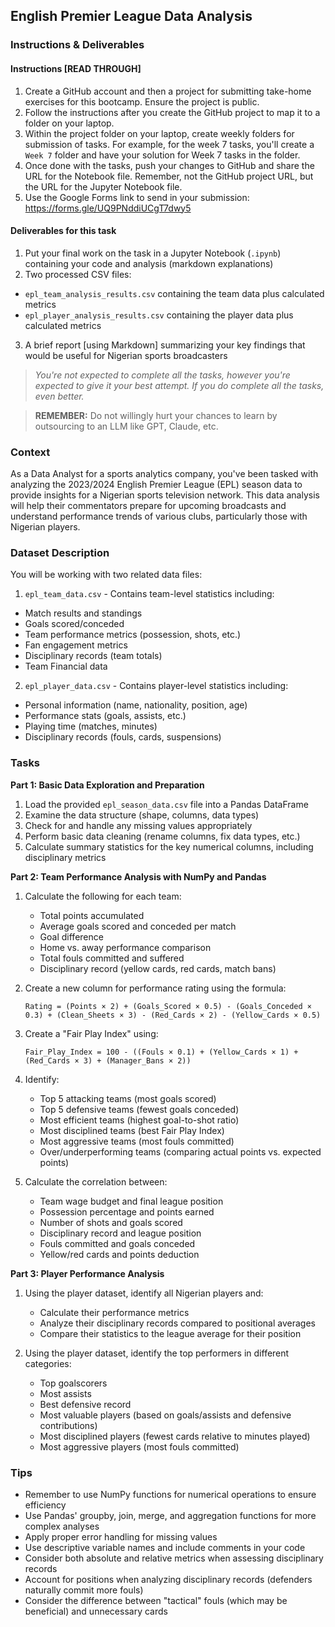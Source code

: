 ## English Premier League Data Analysis

### Instructions & Deliverables 

#### Instructions [READ THROUGH]

1. Create a GitHub account and then a project for submitting take-home exercises for this bootcamp. Ensure the project is public.
2. Follow the instructions after you create the GitHub project to map it to a folder on your laptop.
3. Within the project folder on your laptop, create weekly folders for submission of tasks. For example, for the week 7 tasks, you'll create a `Week 7` folder and have your solution for Week 7 tasks in the folder.
4. Once done with the tasks, push your changes to GitHub and share the URL for the Notebook file. Remember, not the GitHub project URL, but the URL for the Jupyter Notebook file.
5. Use the Google Forms link to send in your submission: https://forms.gle/UQ9PNddiUCgT7dwy5


#### Deliverables for this task

1. Put your final work on the task in a Jupyter Notebook (`.ipynb`) containing your code and analysis (markdown explanations)
2. Two processed CSV files:
- `epl_team_analysis_results.csv` containing the team data plus calculated metrics
- `epl_player_analysis_results.csv` containing the player data plus calculated metrics
3. A brief report [using Markdown] summarizing your key findings that would be useful for Nigerian sports broadcasters

><i>You're not expected to complete all the tasks, however you're expected to give it your best attempt. If you do complete all the tasks, even better.</i>

> **REMEMBER:** Do not willingly hurt your chances to learn by outsourcing to an LLM like GPT, Claude, etc.

### Context

As a Data Analyst for a sports analytics company, you've been tasked with analyzing the 2023/2024 English Premier League (EPL) season data to provide insights for a Nigerian sports television network. This data analysis will help their commentators prepare for upcoming broadcasts and understand performance trends of various clubs, particularly those with Nigerian players.

### Dataset Description

You will be working with two related data files:

1. `epl_team_data.csv` - Contains team-level statistics including:
- Match results and standings
- Goals scored/conceded
- Team performance metrics (possession, shots, etc.)
- Fan engagement metrics
- Disciplinary records (team totals)
- Team Financial data


2. `epl_player_data.csv` - Contains player-level statistics including:
- Personal information (name, nationality, position, age)
- Performance stats (goals, assists, etc.)
- Playing time (matches, minutes)
- Disciplinary records (fouls, cards, suspensions)

### Tasks

**Part 1: Basic Data Exploration and Preparation**
1. Load the provided `epl_season_data.csv` file into a Pandas DataFrame
2. Examine the data structure (shape, columns, data types)
3. Check for and handle any missing values appropriately
4. Perform basic data cleaning (rename columns, fix data types, etc.)
5. Calculate summary statistics for the key numerical columns, including disciplinary metrics

**Part 2: Team Performance Analysis with NumPy and Pandas**

1. Calculate the following for each team:
   - Total points accumulated
   - Average goals scored and conceded per match
   - Goal difference
   - Home vs. away performance comparison
   - Total fouls committed and suffered
   - Disciplinary record (yellow cards, red cards, match bans)
   
2. Create a new column for performance rating using the formula:
   ```
   Rating = (Points × 2) + (Goals_Scored × 0.5) - (Goals_Conceded × 0.3) + (Clean_Sheets × 3) - (Red_Cards × 2) - (Yellow_Cards × 0.5)
   ```

3. Create a "Fair Play Index" using:
   ```
   Fair_Play_Index = 100 - ((Fouls × 0.1) + (Yellow_Cards × 1) + (Red_Cards × 3) + (Manager_Bans × 2))
   ```

4. Identify:
   - Top 5 attacking teams (most goals scored)
   - Top 5 defensive teams (fewest goals conceded)
   - Most efficient teams (highest goal-to-shot ratio)
   - Most disciplined teams (best Fair Play Index)
   - Most aggressive teams (most fouls committed)
   - Over/underperforming teams (comparing actual points vs. expected points)

5. Calculate the correlation between:
   - Team wage budget and final league position
   - Possession percentage and points earned
   - Number of shots and goals scored
   - Disciplinary record and league position
   - Fouls committed and goals conceded
   - Yellow/red cards and points deduction


**Part 3: Player Performance Analysis**

1. Using the player dataset, identify all Nigerian players and:
   - Calculate their performance metrics
   - Analyze their disciplinary records compared to positional averages
   - Compare their statistics to the league average for their position

2. Using the player dataset, identify the top performers in different categories:
   - Top goalscorers
   - Most assists
   - Best defensive record
   - Most valuable players (based on goals/assists and defensive contributions)
   - Most disciplined players (fewest cards relative to minutes played)
   - Most aggressive players (most fouls committed)

### Tips

- Remember to use NumPy functions for numerical operations to ensure efficiency
- Use Pandas' groupby, join, merge, and aggregation functions for more complex analyses
- Apply proper error handling for missing values
- Use descriptive variable names and include comments in your code
- Consider both absolute and relative metrics when assessing disciplinary records
- Account for positions when analyzing disciplinary records (defenders naturally commit more fouls)
- Consider the difference between "tactical" fouls (which may be beneficial) and unnecessary cards
